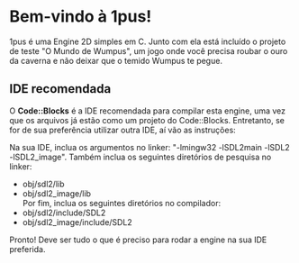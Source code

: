 # Bem-vindo à 1pus!
1pus é uma Engine 2D simples em C. Junto com ela está incluído o projeto de teste "O Mundo de Wumpus",
um jogo onde você precisa roubar o ouro da caverna e não deixar que o temido Wumpus te pegue.

## IDE recomendada
O **Code::Blocks** é a IDE recomendada para compilar esta engine, uma vez que os arquivos já estão
como um projeto do Code::Blocks. Entretanto, se for de sua preferência utilizar outra IDE, aí vão
as instruções:

Na sua IDE, inclua os argumentos no linker: "-lmingw32 -lSDL2main -lSDL2 -lSDL2_image".
Também inclua os seguintes diretórios de pesquisa no linker:
- obj/sdl2/lib
- obj/sdl2_image/lib
<br>Por fim, inclua os seguintes diretórios no compilador:
- obj/sdl2/include/SDL2
- obj/sdl2_image/include/SDL2

Pronto! Deve ser tudo o que é preciso para rodar a engine na sua IDE preferida.
